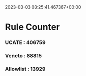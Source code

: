 2023-03-03 03:25:41.467367+00:00
# Rule Counter 
 ### UCATE : 406759

 ### Veneto : 88815

 ### Allowlist : 13929